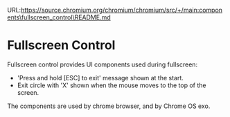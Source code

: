 URL:https://source.chromium.org/chromium/chromium/src/+/main:components\fullscreen_control\README.md
# Fullscreen Control #

Fullscreen control provides UI components used during fullscreen:
* 'Press and hold [ESC] to exit' message shown at the start.
* Exit circle with 'X' shown when the mouse moves to the top of the screen.

The components are used by chrome browser, and by Chrome OS exo.
